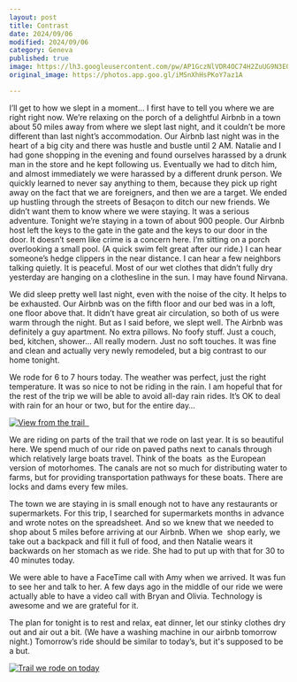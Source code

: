 ```yaml
---
layout: post
title: Contrast
date: 2024/09/06
modified: 2024/09/06
category: Geneva
published: true
image: https://lh3.googleusercontent.com/pw/AP1GczNlVDR4OC74H2ZuUG9N3EQ0KuSsXOmGrOLYBIfTxbiYVGbG_76aIqR33wK2ed9-Hkq99iCJLr0PAdU0RF0ioQuqOfsEMkk4MtpgkrfPF6-DeyhFOHfH=s0-no
original_image: https://photos.app.goo.gl/iMSnXhHsPKoY7az1A

---
```


I’ll get to how we slept in a moment… I first have to tell you where we are right right now. We’re relaxing on the porch of a delightful Airbnb in a town about 50 miles away from where we slept last night, and it couldn’t be more different than last night’s accommodation. Our Airbnb last night was in the heart of a big city and there was hustle and bustle until 2 AM. Natalie and I had gone shopping in the evening and found ourselves harassed by a drunk man in the store and he kept following us. Eventually we had to ditch him, and almost immediately we were harassed by a different drunk person. We quickly learned to never say anything to them, because they pick up right away on the fact that we are foreigners, and then we are a target. We ended up hustling through the streets of Besaçon to ditch our new friends. We didn’t want them to know where we were staying. It was a serious adventure. Tonight we’re staying in a town of about 900 people. Our Airbnb host left the keys to the gate in the gate and the keys to our door in the door. It doesn’t seem like crime is a concern here. I’m sitting on a porch overlooking a small pool. (A quick swim felt great after our ride.) I can hear someone’s hedge clippers in the near distance. I can hear a few neighbors talking quietly. It is peaceful. Most of our wet clothes that didn’t fully dry yesterday are hanging on a clothesline in the sun. I may have found Nirvana.



We did sleep pretty well last night, even with the noise of the city. It helps to be exhausted. Our Airbnb was on the fifth floor and our bed was in a loft, one floor above that. It didn’t have great air circulation, so both of us were warm through the night. But as I said before, we slept well. The Airbnb was definitely a guy apartment. No extra pillows. No foofy stuff. Just a couch, bed, kitchen, shower… All really modern. Just no soft touches. It was fine and clean and actually very newly remodeled, but a big contrast to our home tonight.

We rode for 6 to 7 hours today. The weather was perfect, just the right temperature. It was so nice to not be riding in the rain. I am hopeful that for the rest of the trip we will be able to avoid all-day rain rides. It’s OK to deal with rain for an hour or two, but for the entire day…


[![View from the trail   ](https://lh3.googleusercontent.com/pw/AP1GczPzi0JGfid1CYmfaDw1DinW745_-KGDCr0qxNjgzpK8gOOMDT_dKXTs1nmk0eqT99vR4qYqC0I8EQxRSCiX3m4Dvkfh6rEBWyA9lBTviuq788CAnOvV=s0-no)](https://photos.app.goo.gl/YMP5KFjz5fyGtiCW8)

We are riding on parts of the trail that we rode on last year. It is so beautiful here. We spend much of our ride on paved paths next to canals through which relatively large boats travel. Think of the boats  as the European version of motorhomes. The canals are not so much for distributing water to farms, but for providing transportation pathways for these boats. There are locks and dams every few miles.

The town we are staying in is small enough not to have any restaurants or supermarkets. For this trip, I searched for supermarkets months in advance and wrote notes on the spreadsheet. And so we knew that we needed to shop about 5 miles before arriving at our Airbnb. When we  shop early, we take out a backpack and fill it full of food, and then Natalie wears it backwards on her stomach as we ride. She had to put up with that for 30 to 40 minutes today.

We were able to have a FaceTime call with Amy when we arrived. It was fun to see her and talk to her. A few days ago in the middle of our ride we were actually able to have a video call with Bryan and Olivia. Technology is awesome and we are grateful for it.

The plan for tonight is to rest and relax, eat dinner, let our stinky clothes dry out and air out a bit. (We have a washing machine in our airbnb tomorrow night.) Tomorrow’s ride should be similar to today’s, but it's supposed to be a but.

[![Trail we rode on today](https://lh3.googleusercontent.com/pw/AP1GczPGoZet_5E43Eas0DMbNZeS-_c-Cut8PuWB3fgt4MQd22q3AJ0zK_kzoifeNI5wBIXHUilKC-3C9LFrhabUMte_qvAyw0FVX4A2uRNQp_vQt7eUF9JF=s0-no)](https://photos.app.goo.gl/Lgo4Xu4qCFQxPdxv5)

